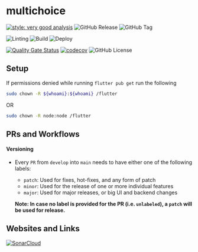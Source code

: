 # multichoice

[![style: very good analysis](https://img.shields.io/badge/style-very_good_analysis-B22C89.svg)](https://pub.dev/packages/very_good_analysis)
![GitHub Release](https://img.shields.io/github/v/release/ZanderCowboy/multichoice)
![GitHub Tag](https://img.shields.io/github/v/tag/ZanderCowboy/multichoice)

![Linting](https://github.com/ZanderCowboy/multichoice/actions/workflows/linting_workflow.yml/badge.svg)
![Build](https://github.com/ZanderCowboy/multichoice/actions/workflows/build_workflow.yml/badge.svg)
![Deploy](https://github.com/ZanderCowboy/multichoice/actions/workflows/deploy_workflow.yml/badge.svg)

[![Quality Gate Status](https://sonarcloud.io/api/project_badges/measure?project=ZanderCowboy_multichoice&metric=alert_status)](https://sonarcloud.io/summary/new_code?id=ZanderCowboy_multichoice)
[![codecov](https://codecov.io/gh/ZanderCowboy/multichoice/graph/badge.svg?token=1DW57BV8D5)](https://codecov.io/gh/ZanderCowboy/multichoice)
![GitHub License](https://img.shields.io/github/license/ZanderCowboy/multichoice)

## Setup

If permissions denied while running `flutter pub get` run the following

```sh
sudo chown -R ${whoami}:${whoami} /flutter
```

OR

```sh
sudo chown -R node:node /flutter
```

## PRs and Workflows

#### Versioning

- Every `PR` from `develop` into `main` needs to have either one of the following labels:
  - `patch`: Used for fixes, hot-fixes, and any form of patch
  - `minor`: Used for the release of one or more individual features
  - `major`: Used for major releases, or big UI and backend changes
  
  **Note: In case no label is provided for the PR (i.e. `unlabeled`), a `patch` will be used for release.**

## Websites and Links

[![SonarCloud](https://sonarcloud.io/images/project_badges/sonarcloud-white.svg)](https://sonarcloud.io/summary/new_code?id=ZanderCowboy_multichoice)
